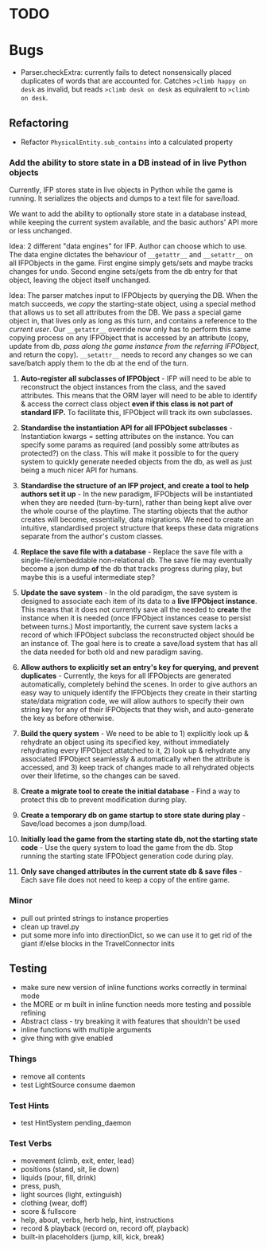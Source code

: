 # TODO

# Bugs
+ Parser.checkExtra: currently fails to detect nonsensically placed duplicates of words
  that are accounted for. Catches `>climb happy on desk` as invalid, but reads
  `>climb desk on desk` as equivalent to `>climb on desk`.

## Refactoring

+ Refactor `PhysicalEntity.sub_contains` into a calculated property

### Add the ability to store state in a DB instead of in live Python objects
Currently, IFP stores state in live objects in Python while the game is running. It
serializes the objects and dumps to a text file for save/load.

We want to add the ability to optionally store state in a database instead, while
keeping the current system available, and the basic authors' API more or less
unchanged.

Idea: 2 different "data engines" for IFP. Author can choose which to use.
The data engine dictates the behaviour of `__getattr__` and `__setattr__` on all
IFPObjects in the game. First engine simply gets/sets and maybe tracks changes for undo.
Second engine sets/gets from the db entry for that object, leaving the object itself
unchanged.

Idea: The parser matches input to IFPObjects by querying the DB. When the match succeeds,
we *copy* the starting-state object, using a special method that allows us to set all
attributes from the DB. We pass a special game object in, that lives only as long as this
turn, and contains a reference to the *current user*. Our `__getattr__` override now
only has to perform this same copying process on any IFPObject that is accessed by an
attribute (copy, update from db, *pass along the game instance from the referring IFPObject*,
and return the copy). `__setattr__` needs to record any changes so we can save/batch
apply them to the db at the end of the turn.

1. **Auto-register all subclasses of IFPObject** -
    IFP will need to be able to reconstruct the object instances from the class, and the
    saved attributes. This means that the ORM layer will need to be able to identify &
    access the correct class object **even if this class is not part of standard IFP.**
    To facilitate this, IFPObject will track its own subclasses.

1. **Standardise the instantiation API for all IFPObject subclasses** -
    Instantiation kwargs = setting attributes on the instance. You can specify some params
    as required (and possibly some attributes as protected?) on the class.
    This will make it possible to for the query system to quickly generate needed objects
    from the db, as well as just being a much nicer API for humans.

1. **Standardise the structure of an IFP project, and create a tool to help authors set it up** -
    In the new paradigm, IFPObjects will be instantiated when they are needed (turn-by-turn),
    rather than being kept alive over the whole course of the playtime. The starting objects
    that the author creates will become, essentially, data migrations. We need to create
    an intuitive, standardised project structure that keeps these data migrations separate
    from the author's custom classes.

1. **Replace the save file with a database** -
    Replace the save file with a single-file/embeddable non-relational db.
    The save file may eventually become a json dump **of** the db that tracks progress
    during play, but maybe this is a useful intermediate step?

1. **Update the save system** -
    In the old paradigm, the save system is designed to associate each item of its data
    to a **live IFPObject instance**. This means that it does not currently save all the
    needed to **create** the instance when it is needed (once IFPObject instances cease
    to persist between turns.) Most importantly, the current save system lacks a record
    of which IFPObject subclass the reconstructed object should be an instance of.
    The goal here is to create a save/load system that has all the data needed for both
    old and new paradigm saving.

1. **Allow authors to explicitly set an entry's key for querying, and prevent duplicates** -
    Currently, the keys for all IFPObjects are generated automatically, completely
    behind the scenes. In order to give authors an easy way to uniquely identify the
    IFPObjects they create in their starting state/data migration code, we will allow
    authors to specify their own string key for any of their IFPObjects that they wish,
    and auto-generate the key as before otherwise.

1. **Build the query system** -
    We need to be able to 1) explicitly look up & rehydrate an object using its
    specified key, without immediately rehydrating every IFPObject attatched to it, 2)
    look up & rehydrate any associated IFPObject seamlessly & automatically when
    the attribute is accessed, and 3) keep track of changes made to all rehydrated
    objects over their lifetime, so the changes can be saved.

1. **Create a migrate tool to create the initial database** -
    Find a way to protect this db to prevent modification during play.

1. **Create a temporary db on game startup to store state during play** -
    Save/load becomes a json dump/load.

1. **Initially load the game from the starting state db, not the starting state code** -
    Use the query system to load the game from the db. Stop running the starting state
    IFPObject generation code during play.

1. **Only save changed attributes in the current state db & save files** -
    Each save file does not need to keep a copy of the entire game.


### Minor
+ pull out printed strings to instance properties
+ clean up travel.py
+ put some more info into directionDict, so we can use it to get rid of the giant
  if/else blocks in the TravelConnector inits

## Testing
+ make sure new version of inline functions works correctly in terminal mode
+ the MORE or m built in inline function needs more testing and possible refining
+ Abstract class - try breaking it with features that shouldn't be used
+ inline functions with multiple arguments
+ give thing with give enabled

### Things
+ remove all contents
+ test LightSource consume daemon

### Test Hints
+ test HintSystem pending_daemon

### Test Verbs
+ movement (climb, exit, enter, lead)
+ positions (stand, sit, lie down)
+ liquids (pour, fill, drink)
+ press, push,
+ light sources (light, extinguish)
+ clothing (wear, doff)
+ score & fullscore
+ help, about, verbs, herb help, hint, instructions
+ record & playback (record on, record off, playback)
+ built-in placeholders (jump, kill, kick, break)
